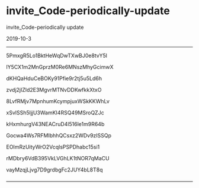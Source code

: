 # invite_Code-periodically-update
invite_Code-periodically update

2019-10-3
___________________________________


5PmxgR5Lo1BktHeWqDwTXwBJ0e8tvY5l

lY5CX1m2MnGprzM0Re6MNszMhyGcimwX

dKHQaHduCeBOKy91Pfie9r2tj5u5Ld6h

zvdj2jIZld2E3MgvrMTNvDDKwfkkXtxO

8LvfRMjv7MpnhumKcympjuxWSkKKWhLv

xSvlSSh5ljjU3WamKI4RSQ49MSroQZJc

kHxmhurgV43NEACruD4l516le1m9R64b

Gocwa4Ws7RFMIbhhQCsxz2WDv9zISSQp

EOImRzUityWrO2VcqlsPSPDhabc15si1

rMDbry6VdB395VkLVGhLK1tNOR7qMaCU

vayMzqjLjvg7D9grdbgFc2JUY4bL8T8q


————————————————————————————————————
